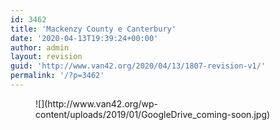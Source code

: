 ```yaml
---
id: 3462
title: 'Mackenzy County e Canterbury'
date: '2020-04-13T19:39:24+00:00'
author: admin
layout: revision
guid: 'http://www.van42.org/2020/04/13/1807-revision-v1/'
permalink: '/?p=3462'
---
```


<div class="wp-container-3903 wp-block-columns has-2-columns"><div class="wp-container-3901 wp-block-column"><figure class="wp-block-image">![](http://www.van42.org/wp-content/uploads/2019/01/GoogleDrive_coming-soon.jpg)</figure></div><div class="wp-container-3902 wp-block-column"></div></div>